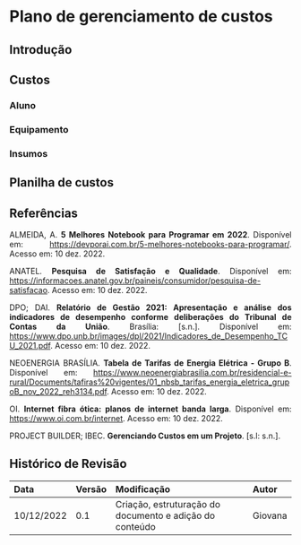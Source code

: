 # Plano de gerenciamento de custos
<style>body {text-align: justify}</style>

## Introdução 
## Custos
### Aluno
### Equipamento
### Insumos

## Planilha de custos

## Referências
ALMEIDA, A. **5 Melhores Notebook para Programar em 2022**. Disponível em: <https://devporai.com.br/5-melhores-notebooks-para-programar/>. Acesso em: 10 dez. 2022. 

ANATEL. **Pesquisa de Satisfação e Qualidade**. Disponível em: <https://informacoes.anatel.gov.br/paineis/consumidor/pesquisa-de-satisfacao>. Acesso em: 10 dez. 2022. 

DPO; DAI. **Relatório de Gestão 2021: Apresentação e análise dos indicadores de desempenho conforme deliberações do Tribunal de Contas da União**. Brasília: [s.n.]. Disponível em: <https://www.dpo.unb.br/images/dpl/2021/Indicadores_de_Desempenho_TCU_2021.pdf>. Acesso em: 10 dez. 2022.

NEOENERGIA BRASÍLIA. **Tabela de Tarifas de Energia Elétrica - Grupo B**. Disponível em: <https://www.neoenergiabrasilia.com.br/residencial-e-rural/Documents/tafiras%20vigentes/01_nbsb_tarifas_energia_eletrica_grupoB_nov_2022_reh3134.pdf>. Acesso em: 10 dez. 2022. 

OI. **Internet fibra ótica: planos de internet banda larga**. Disponível em: <https://www.oi.com.br/internet>. Acesso em: 10 dez. 2022. 

PROJECT BUILDER; IBEC. **Gerenciando Custos em um Projeto**. [s.l: s.n.].  

## Histórico de Revisão
| Data       | Versão | Modificação | Autor |
| :--------- | :----- | :---------- | :---- |
| 10/12/2022 | 0.1    | Criação, estruturação do documento e adição do conteúdo | Giovana |